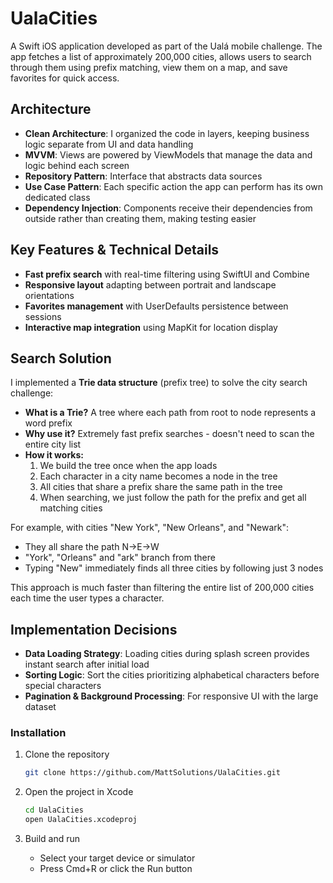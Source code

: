 # UalaCities

A Swift iOS application developed as part of the Ualá mobile challenge. The app fetches a list of approximately 200,000 cities, allows users to search through them using prefix matching, view them on a map, and save favorites for quick access.

## Architecture

* **Clean Architecture**: I organized the code in layers, keeping business logic separate from UI and data handling
* **MVVM**: Views are powered by ViewModels that manage the data and logic behind each screen
* **Repository Pattern**: Interface that abstracts data sources
* **Use Case Pattern**: Each specific action the app can perform has its own dedicated class
* **Dependency Injection**: Components receive their dependencies from outside rather than creating them, making testing easier

## Key Features & Technical Details

* **Fast prefix search** with real-time filtering using SwiftUI and Combine
* **Responsive layout** adapting between portrait and landscape orientations
* **Favorites management** with UserDefaults persistence between sessions
* **Interactive map integration** using MapKit for location display

## Search Solution

I implemented a **Trie data structure** (prefix tree) to solve the city search challenge:

- **What is a Trie?** A tree where each path from root to node represents a word prefix
- **Why use it?** Extremely fast prefix searches - doesn't need to scan the entire city list
- **How it works:**
  1. We build the tree once when the app loads
  2. Each character in a city name becomes a node in the tree
  3. All cities that share a prefix share the same path in the tree
  4. When searching, we just follow the path for the prefix and get all matching cities

For example, with cities "New York", "New Orleans", and "Newark":
- They all share the path N→E→W
- "York", "Orleans" and "ark" branch from there
- Typing "New" immediately finds all three cities by following just 3 nodes

This approach is much faster than filtering the entire list of 200,000 cities each time the user types a character.

## Implementation Decisions

* **Data Loading Strategy**: Loading cities during splash screen provides instant search after initial load
* **Sorting Logic**: Sort the cities prioritizing alphabetical characters before special characters
* **Pagination & Background Processing**: For responsive UI with the large dataset

### Installation
1. Clone the repository
   ```bash
   git clone https://github.com/MattSolutions/UalaCities.git
   ```

2. Open the project in Xcode
   ```bash
   cd UalaCities
   open UalaCities.xcodeproj
   ```

3. Build and run
   - Select your target device or simulator
   - Press Cmd+R or click the Run button
